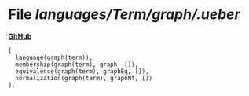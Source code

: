 # File _languages/Term/graph/.ueber_
**[GitHub](https://github.com/softlang/yas/blob/master/languages/Term/graph/.ueber)**
```
[
  language(graph(term)),
  membership(graph(term), graph, []),
  equivalence(graph(term), graphEq, []),
  normalization(graph(term), graphNf, [])
].

```
